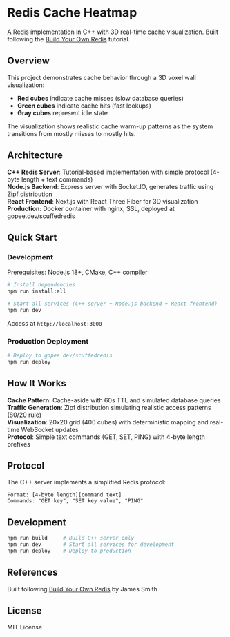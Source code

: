 # Redis Cache Heatmap

A Redis implementation in C++ with 3D real-time cache visualization. Built following the [Build Your Own Redis](https://build-your-own.org/redis/) tutorial.

## Overview

This project demonstrates cache behavior through a 3D voxel wall visualization:
- **Red cubes** indicate cache misses (slow database queries)
- **Green cubes** indicate cache hits (fast lookups)
- **Gray cubes** represent idle state

The visualization shows realistic cache warm-up patterns as the system transitions from mostly misses to mostly hits.

## Architecture

**C++ Redis Server**: Tutorial-based implementation with simple protocol (4-byte length + text commands)  
**Node.js Backend**: Express server with Socket.IO, generates traffic using Zipf distribution  
**React Frontend**: Next.js with React Three Fiber for 3D visualization  
**Production**: Docker container with nginx, SSL, deployed at gopee.dev/scuffedredis

## Quick Start

### Development

Prerequisites: Node.js 18+, CMake, C++ compiler

```bash
# Install dependencies
npm run install:all

# Start all services (C++ server + Node.js backend + React frontend)
npm run dev
```

Access at `http://localhost:3000`

### Production Deployment

```bash
# Deploy to gopee.dev/scuffedredis
npm run deploy
```

## How It Works

**Cache Pattern**: Cache-aside with 60s TTL and simulated database queries  
**Traffic Generation**: Zipf distribution simulating realistic access patterns (80/20 rule)  
**Visualization**: 20x20 grid (400 cubes) with deterministic mapping and real-time WebSocket updates  
**Protocol**: Simple text commands (GET, SET, PING) with 4-byte length prefixes

## Protocol

The C++ server implements a simplified Redis protocol:

```
Format: [4-byte length][command text]
Commands: "GET key", "SET key value", "PING"
```

## Development

```bash
npm run build     # Build C++ server only
npm run dev       # Start all services for development
npm run deploy    # Deploy to production
```

## References

Built following [Build Your Own Redis](https://build-your-own.org/redis/) by James Smith

## License

MIT License